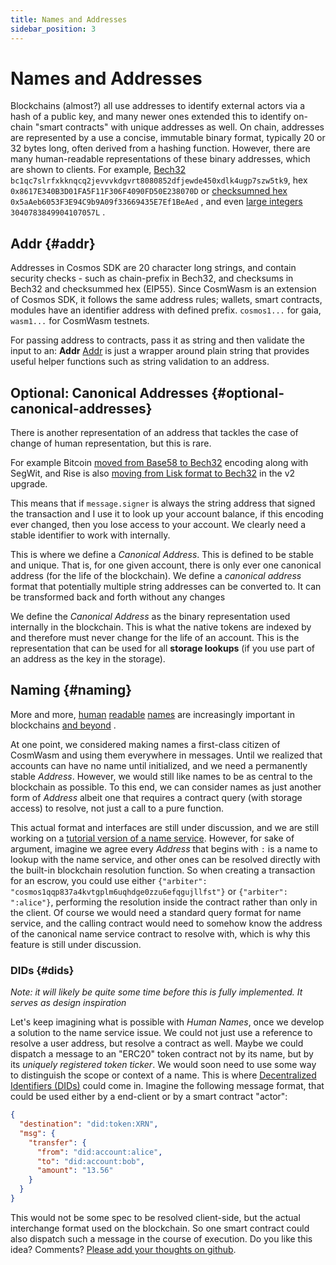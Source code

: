 ```yaml
---
title: Names and Addresses
sidebar_position: 3
---
```


# Names and Addresses

Blockchains (almost?) all use addresses to identify external actors via a hash of a public key, and many newer ones
extended this to identify on-chain "smart contracts" with unique addresses as well. On chain, addresses are represented
by a use a concise, immutable binary format, typically 20 or 32 bytes long, often derived from a hashing function.
However, there are many human-readable representations of these binary addresses, which are shown to clients. For
example, [Bech32](https://en.bitcoin.it/wiki/Bech32) `bc1qc7slrfxkknqcq2jevvvkdgvrt8080852dfjewde450xdlk4ugp7szw5tk9`,
hex `0x8617E340B3D01FA5F11F306F4090FD50E238070D`
or [checksumned hex](https://github.com/ethereum/EIPs/blob/master/EIPS/eip-55.md) `0x5aAeb6053F3E94C9b9A09f33669435E7Ef1BeAed`
, and
even [large integers](https://research.kudelskisecurity.com/2018/01/16/blockchains-how-to-steal-millions-in-264-operations/) `3040783849904107057L`
.

## Addr {#addr}

Addresses in Cosmos SDK are 20 character long strings, and contain security checks - such as chain-prefix in Bech32, and
checksums in Bech32 and checksummed hex (EIP55). Since CosmWasm is an extension of Cosmos SDK, it follows the same
address rules; wallets, smart contracts, modules have an identifier address with defined prefix. `cosmos1...` for
gaia, `wasm1...` for CosmWasm testnets.

For passing address to contracts, pass it as string and then validate the input to an: **Addr**
[Addr](https://github.com/CosmWasm/cosmwasm/blob/v0.14.0/packages/std/src/addresses.rs#L31) is just a wrapper around
plain string that provides useful helper functions such as string validation to an address.

## Optional: Canonical Addresses {#optional-canonical-addresses}

There is another representation of an address that tackles the case of change of human representation, but this is rare.

For example Bitcoin [moved from Base58 to Bech32](https://en.bitcoin.it/wiki/BIP_0173) encoding along with SegWit, and
Rise is also [moving from Lisk format to Bech32](https://medium.com/rise-vision/introducing-rise-v2-521a58e1e9de#41d5)
in the v2 upgrade.

This means that if `message.signer` is always the string address that signed the transaction and I use it to look up
your account balance, if this encoding ever changed, then you lose access to your account. We clearly need a stable
identifier to work with internally.

This is where we define a *Canonical Address*. This is defined to be stable and unique. That is, for one given account,
there is only ever one canonical address (for the life of the blockchain). We define a *canonical address* format that
potentially multiple string addresses can be converted to. It can be transformed back and forth without any changes

We define the *Canonical Address* as the binary representation used internally in the blockchain. This is what the
native tokens are indexed by and therefore must never change for the life of an account. This is the representation that
can be used for all **storage lookups** (if you use part of an address as the key in the storage).

## Naming {#naming}

More and
more, [human](https://app.ens.domains/about) [readable](https://docs.blockstack.org/core/naming/introduction.html) [names](https://iov.one)
are increasingly important in
blockchains [and beyond](https://hackernoon.com/everything-you-didnt-know-about-the-handshake-naming-system-how-this-blockchain-project-will-483464309f33)
.

At one point, we considered making names a first-class citizen of CosmWasm and using them everywhere in messages. Until
we realized that accounts can have no name until initialized, and we need a permanently stable *Address*. However, we
would still like names to be as central to the blockchain as possible. To this end, we can consider names as just
another form of *Address* albeit one that requires a contract query (with storage access) to resolve, not just a call to
a pure function.

This actual format and interfaces are still under discussion, and we are still working on
a [tutorial version of a name service](/tutorials/name-service/intro). However, for sake of argument, imagine we agree
every *Address* that begins with `:` is a name to lookup with the name service, and other ones can be resolved directly
with the built-in blockchain resolution function. So when creating a transaction for an escrow, you could use
either `{"arbiter": "cosmos1qqp837a4kvtgplm6uqhdge0zzu6efqgujllfst"}` or `{"arbiter": ":alice"}`, performing the
resolution inside the contract rather than only in the client. Of course we would need a standard query format for name
service, and the calling contract would need to somehow know the address of the canonical name service contract to
resolve with, which is why this feature is still under discussion.

### DIDs {#dids}

*Note: it will likely be quite some time before this is fully implemented. It serves as design inspiration*

Let's keep imagining what is possible with *Human Names*, once we develop a solution to the name service issue. We could
not just use a reference to resolve a user address, but resolve a contract as well. Maybe we could dispatch a message to
an "ERC20" token contract not by its name, but by its *uniquely registered token ticker*. We would soon need to use some
way to distinguish the scope or context of a name. This is
where [Decentralized Identifiers (DIDs)](https://www.w3.org/TR/did-core/) could come in. Imagine the following message
format, that could be used either by a end-client or by a smart contract "actor":

```json
{
  "destination": "did:token:XRN",
  "msg": {
    "transfer": {
      "from": "did:account:alice",
      "to": "did:account:bob",
      "amount": "13.56"
    }
  }
}
```

This would not be some spec to be resolved client-side, but the actual interchange format used on the blockchain. So one
smart contract could also dispatch such a message in the course of execution. Do you like this idea?
Comments? [Please add your thoughts on github](https://github.com/CosmWasm/cosmwasm/issues/80).
